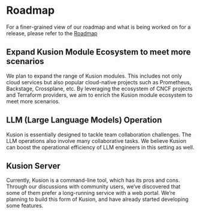 # Roadmap

For a finer-grained view of our roadmap and what is being worked on for a release, please refer to the [Roadmap](https://github.com/KusionStack/kusion/issues)

## Expand Kusion Module Ecosystem to meet more scenarios

We plan to expand the range of Kusion modules. This includes not only cloud services but also popular cloud-native projects such as Prometheus, Backstage, Crossplane, etc. By leveraging the ecosystem of CNCF projects and Terraform providers, we aim to enrich the Kusion module ecosystem to meet more scenarios.

## LLM (Large Language Models) Operation

Kusion is essentially designed to tackle team collaboration challenges. The LLM operations also involve many collaborative tasks. We believe Kusion can boost the operational efficiency of LLM engineers in this setting as well.

## Kusion Server

Currently, Kusion is a command-line tool, which has its pros and cons. Through our discussions with community users, we‘ve discovered that some of them prefer a long-running service with a web portal. We’re planning to build this form of Kusion, and have already started developing some features.
